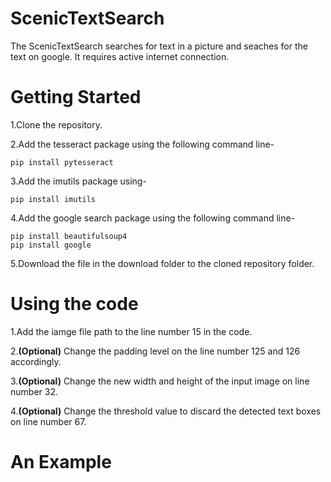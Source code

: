 # ScenicTextSearch

The ScenicTextSearch searches for text in a picture and seaches for the text on google.
It requires active internet connection.


# Getting Started

1.Clone the repository.

2.Add the tesseract package using the following command line-

```
pip install pytesseract
```

3.Add the imutils package using-

```
pip install imutils
```

4.Add the google search package using the following command line-

```
pip install beautifulsoup4
pip install google
```

5.Download the file in the download folder to the cloned repository folder.


# Using the code

1.Add the iamge file path to the line number 15 in the code.

2.**(Optional)** Change the padding level on the line number 125 and 126 accordingly.

3.**(Optional)** Change the new width and height of the input image on line number 32.

4.**(Optional)** Change the threshold value to discard the detected text boxes on line number 67.


# An Example




